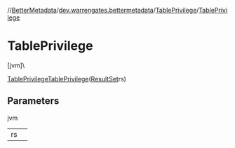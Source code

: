 //[BetterMetadata](../../../index.md)/[dev.warrengates.bettermetadata](../index.md)/[TablePrivilege](index.md)/[TablePrivilege](-table-privilege.md)

# TablePrivilege

[jvm]\

[TablePrivilege](index.md)[TablePrivilege](-table-privilege.md)([ResultSet](https://docs.oracle.com/javase/8/docs/api/java/sql/ResultSet.html)rs)

## Parameters

jvm

| | |
|---|---|
| rs |  |
